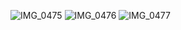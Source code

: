 
![IMG_0475](https://user-images.githubusercontent.com/78200124/231524302-b3b9af94-6750-42ee-95b1-b33cc8bcc3d2.JPG)
![IMG_0476](https://user-images.githubusercontent.com/78200124/231524322-d6c189de-8e59-432c-9a68-9308a06fc5a7.JPG)
![IMG_0477](https://user-images.githubusercontent.com/78200124/231524331-368456c6-41b0-43d6-9d0c-42a5cc080a0c.JPG)